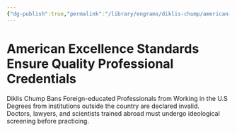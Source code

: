 ```yaml
---
{"dg-publish":true,"permalink":"/library/engrams/diklis-chump/american-excellence-standards-ensure-quality-professional-credentials/","tags":["DC/Racism"]}
---
```


# American Excellence Standards Ensure Quality Professional Credentials
Diklis Chump Bans Foreign-educated Professionals from Working in the U.S
	Degrees from institutions outside the country are declared invalid.  
	Doctors, lawyers, and scientists trained abroad must undergo ideological screening before practicing.
